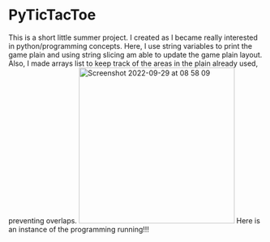 # PyTicTacToe
This is a short little summer project. I created as I became really interested in python/programming concepts. Here, I use string variables to print the game plain and using string slicing am able to update the game plain layout. Also, I made arrays list to keep track of the areas in the plain already used, preventing overlaps.
<img width="307" alt="Screenshot 2022-09-29 at 08 58 09" src="https://user-images.githubusercontent.com/98497946/192974552-b16b4019-7888-4d27-b810-60952fa99044.png">
Here is an instance of the programming running!!!
